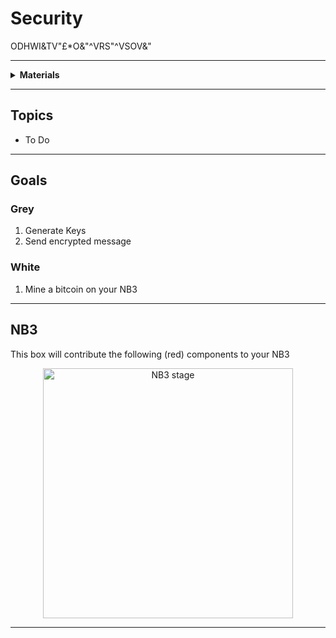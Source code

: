 # Security

ODHWI&TV"£*O&"^VRS"^VSOV&"

----

<details><summary><b>Materials</b></summary><p>

Contents|Description| # |Data|Link|
:-------|:----------|:-:|:--:|:--:|
Secret Message|10|A SHA256 encrypted message (in HEX)|[-D-](1)|-||Loose|100|60|1

</p></details>

----

## Topics

- To Do

----

## Goals

### Grey

1. Generate Keys
2. Send encrypted message

### White

1. Mine a bitcoin on your NB3


----

## NB3

This box will contribute the following (red) components to your NB3

<p align="center">
<img src="_data/images/NB3_security.png" alt="NB3 stage" width="400" height="400">
<p>

----
